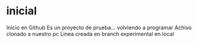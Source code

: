 # inicial
Inicio en Github
Es un proyecto de prueba... volviendo a programar
Achivo clonado a nuestro pc
Linea creada en branch experimental en local